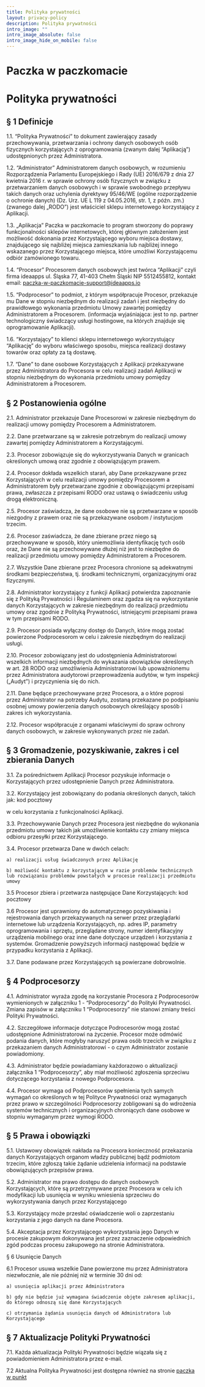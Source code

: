 ```yaml
---
title: Polityka prywatności
layout: privacy-policy
description: Polityka prywatności
intro_image: ""
intro_image_absolute: false
intro_image_hide_on_mobile: false
---
```


# Paczka w paczkomacie

# Polityka prywatności

## § 1 Definicje

1.1. “Polityka Prywatności” to dokument zawierający zasady przechowywania, przetwarzania i ochrony danych osobowych osób fizycznych korzystających z oprogramowania (zwanym dalej “Aplikacją”) udostępnionych przez Administratora.

1.2. “Administrator” Administratorem danych osobowych, w rozumieniu Rozporządzenia Parlamentu Europejskiego i Rady (UE) 2016/679 z dnia 27 kwietnia 2016 r. w sprawie ochrony osób fizycznych w związku z przetwarzaniem danych osobowych i w sprawie swobodnego przepływu takich danych oraz uchylenia dyrektywy 95/46/WE (ogólne rozporządzenie o ochronie danych) (Dz. Urz. UE L 119 z 04.05.2016, str. 1, z późn. zm.) (zwanego dalej „RODO”) jest właściciel sklepu internetowego korzystający z Aplikacji.

1.3. „Aplikacja” Paczka w paczkomacie to program stworzony do poprawy funkcjonalności sklepów internetowych, której głównym założeniem jest możliwość dokonania przez Korzystającego wyboru miejsca dostawy, znajdującego się najbliżej miejsca zamieszkania lub najbliżej innego wskazanego przez Korzystającego miejsca, które umożliwi Korzystającemu odbiór zamówionego towaru.

1.4. “Procesor” Procesorem danych osobowych jest twórca “Aplikacji” czyli firma ideaapps ul. Śląska 77, 41-403 Chełm Śląski NIP 5512455812, kontakt email: paczka-w-paczkomacie-support@ideaapps.io

1.5. “Podprocesor” to podmiot, z którym współpracuje Procesor, przekazuje mu Dane w stopniu niezbędnym do realizacji zadań i jest niezbędny do prawidłowego wykonania przedmiotu Umowy zawartej pomiędzy Administratorem a Procesorem. (informacja wyjaśniająca: jest to np. partner technologiczny świadczący usługi hostingowe, na których znajduje się oprogramowanie Aplikacji).

1.6. “Korzystający” to klienci sklepu internetowego wykorzystujący “Aplikację” do wyboru właściwego sposobu, miejsca realizacji dostawy towarów oraz opłaty za tą dostawę.

1.7. “Dane” to dane osobowe Korzystających z Aplikacji przekazywane przez Administratora do Procesora w celu realizacji zadań Aplikacji w stopniu niezbędnym do wykonania przedmiotu umowy pomiędzy Administratorem a Procesorem.

## § 2 Postanowienia ogólne

2.1. Administrator przekazuje Dane Procesorowi w zakresie niezbędnym do realizacji umowy pomiędzy Procesorem a Administratorem.

2.2. Dane przetwarzane są w zakresie potrzebnym do realizacji umowy zawartej pomiędzy Administratorem a Korzystającymi.

2.3. Procesor zobowiązuje się do wykorzystywania Danych w granicach określonych umową oraz zgodnie z obowiązującym prawem.

2.4. Procesor dokłada wszelkich starań, aby Dane przekazywane przez Korzystających w celu realizacji umowy pomiędzy Procesorem a Administratorem były przetwarzane zgodnie z obowiązującymi przepisami prawa, zwłaszcza z przepisami RODO oraz ustawą o świadczeniu usług drogą elektroniczną.

2.5. Procesor zaświadcza, że dane osobowe nie są przetwarzane w sposób niezgodny z prawem oraz nie są przekazywane osobom / instytucjom trzecim.

2.6. Procesor zaświadcza, że dane zbierane przez niego są przechowywane w sposób, który uniemożliwia identyfikację tych osób oraz, że Dane nie są przechowywane dłużej niż jest to niezbędne do realizacji przedmiotu umowy pomiędzy Administratorem a Procesorem.

2.7. Wszystkie Dane zbierane przez Procesora chronione są adekwatnymi środkami bezpieczeństwa, tj. środkami technicznymi, organizacyjnymi oraz fizycznymi.

2.8. Administrator korzystający z funkcji Aplikacji potwierdza zapoznanie się z Polityką Prywatności i Regulaminem oraz zgadza się na wykorzystanie danych Korzystających w zakresie niezbędnym do realizacji przedmiotu umowy oraz zgodnie z Polityką Prywatności, istniejącymi przepisami prawa w tym przepisami RODO.

2.9. Procesor posiada wyłączny dostęp do Danych, które mogą zostać powierzone Podprocesorom w celu i zakresie niezbędnym do realizacji usługi.

2.10. Procesor zobowiązany jest do udostępnienia Administratorowi wszelkich informacji niezbędnych do wykazania obowiązków określonych w art. 28 RODO oraz umożliwienia Administratorowi lub upoważnionemu przez Administratora audytorowi przeprowadzenia audytów, w tym inspekcji („Audyt”) i przyczynienia się do nich.

2.11. Dane będące przechowywane przez Procesora, a o które poprosi przez Administrator na potrzeby Audytu, zostaną przekazane po podpisaniu osobnej umowy powierzenia danych osobowych określający sposób i zakres ich wykorzystania.

2.12. Procesor współpracuje z organami właściwymi do spraw ochrony danych osobowych, w zakresie wykonywanych przez nie zadań.

## § 3 Gromadzenie, pozyskiwanie, zakres i cel zbierania Danych

3.1. Za pośrednictwem Aplikacji Procesor pozyskuje informacje o Korzystających przez udostępnienie Danych przez Administratora.

3.2. Korzystający jest zobowiązany do podania określonych danych, takich jak: kod pocztowy

w celu korzystania z funkcjonalności Aplikacji.

3.3. Przechowywanie Danych przez Procesora jest niezbędne do wykonania przedmiotu umowy takich jak umożliwienie kontaktu czy zmiany miejsca odbioru przesyłki przez Korzystającego.

3.4. Procesor przetwarza Dane w dwóch celach:

    a) realizacji usług świadczonych przez Aplikację

    b) możliwość kontaktu z korzystającym w razie problemów technicznych lub rozwiązaniu problemów powstałych w procesie realizacji przedmiotu umowy

3.5 Procesor zbiera i przetwarza następujące Dane Korzystających: kod pocztowy

3.6 Procesor jest uprawniony do automatycznego pozyskiwania i rejestrowania danych przekazywanych na serwer przez przeglądarki internetowe lub urządzenia Korzystających, np. adres IP, parametry oprogramowania i sprzętu, przeglądane strony, numer identyfikacyjny urządzenia mobilnego oraz inne dane dotyczące urządzeń i korzystania z systemów. Gromadzenie powyższych informacji następować będzie w przypadku korzystania z Aplikacji.

3.7. Dane podawane przez Korzystających są powierzane dobrowolnie.

## § 4 Podprocesorzy

4.1. Administrator wyraża zgodę na korzystanie Procesora z Podprocesorów wymienionych w załączniku 1 - “Podprocesorzy” do Polityki Prywatności. Zmiana zapisów w załączniku 1 “Podprocesorzy” nie stanowi zmiany treści Polityki Prywatności.

4.2. Szczegółowe informacje dotyczące Podrocesorów mogą zostać udostępnione Administratorowi na życzenie. Procesor może odmówić podania danych, które mogłyby naruszyć prawa osób trzecich w związku z przekazaniem danych Administratorowi - o czym Administrator zostanie powiadomiony.

4.3. Administrator będzie powiadamiany każdorazowo o aktualizacji załącznika 1 “Podprocesorzy”, aby miał możliwość zgłoszenia sprzeciwu dotyczącego korzystania z nowego Podprocesora.

4.4. Procesor wymaga od Podprocesorów spełnienia tych samych wymagań co określonych w tej Polityce Prywatności oraz wymaganych przez prawo w szczególności Podprocesorzy zobligowani są do wdrożenia systemów technicznych i organizacyjnych chroniących dane osobowe w stopniu wymaganym przez wymogi RODO.

## § 5 Prawa i obowiązki

5.1. Ustawowy obowiązek nakłada na Procesora konieczność przekazania danych Korzystających organom władzy publicznej bądź podmiotom trzecim, które zgłoszą takie żądanie udzielenia informacji na podstawie obowiązujących przepisów prawa.

5.2. Administrator ma prawo dostępu do danych osobowych Korzystających, które są przetrzymywane przez Procesora w celu ich modyfikacji lub usunięcia w wyniku wniesienia sprzeciwu do wykorzystywania danych przez Korzystającego

5.3. Korzystający może przesłać oświadczenie woli o zaprzestaniu korzystania z jego danych na dane Procesora.

5.4. Akceptacja przez Korzystającego wykorzystania jego Danych w procesie zakupowym dokonywana jest przez zaznaczenie odpowiednich zgód podczas procesu zakupowego na stronie Administratora.

§ 6 Usunięcie Danych

6.1 Procesor usuwa wszelkie Dane powierzone mu przez Administratora niezwłocznie, ale nie później niż w terminie 30 dni od:

    a) usunięcia aplikacji przez Administratora

    b) gdy nie będzie już wymagana świadczenie objęte zakresem aplikacji, do którego odnoszą się dane Korzystających

    c) otrzymania żądania usunięcia danych od Administratora lub Korzystającego

## § 7 Aktualizacje Polityki Prywatności

7.1. Każda aktualizacja Polityki Prywatności będzie wiązała się z powiadomieniem Administratora przez e-mail.

7.2 Aktualna Polityka Prywatności jest dostępna również na stronie [paczka w punkt](https://mpolakos.github.io/paczka-w-paczkomacie/privacy-policy/)
